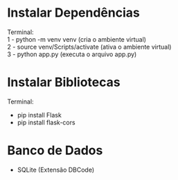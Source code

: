 # Instalar Dependências
Terminal: </br>
1 - python -m venv venv (cria o ambiente virtual) </br>
2 - source venv/Scripts/activate (ativa o ambiente virtual) </br> 
3 - python app.py (executa o arquivo app.py)

# Instalar Bibliotecas
Terminal: </br>
- pip install Flask
- pip install flask-cors

# Banco de Dados

- SQLite (Extensão DBCode)
